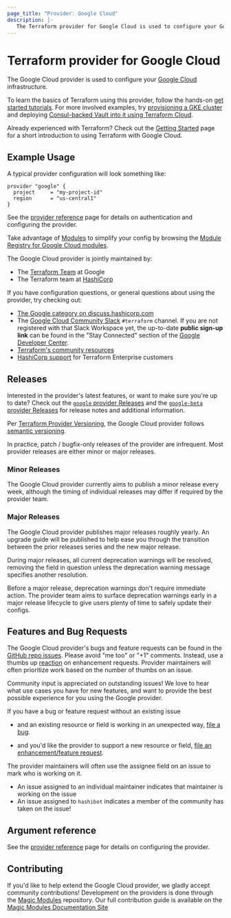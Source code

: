```yaml
---
page_title: "Provider: Google Cloud"
description: |-
   The Terraform provider for Google Cloud is used to configure your Google Cloud infrastructure
---
```


# Terraform provider for Google Cloud

The Google Cloud provider is used to configure your [Google Cloud](https://cloud.google.com/) infrastructure.

To learn the basics of Terraform using this provider, follow the hands-on
[get started tutorials](https://developer.hashicorp.com/terraform/tutorials/gcp-get-started/infrastructure-as-code).
For more involved examples, try [provisioning a GKE cluster](https://learn.hashicorp.com/tutorials/terraform/gke)
and deploying [Consul-backed Vault into it using Terraform Cloud](https://learn.hashicorp.com/tutorials/terraform/kubernetes-consul-vault-pipeline).

Already experienced with Terraform? Check out the [Getting Started](/docs/providers/google/guides/getting_started.html)
page for a short introduction to using Terraform with Google Cloud.

## Example Usage

A typical provider configuration will look something like:

```hcl
provider "google" {
  project     = "my-project-id"
  region      = "us-central1"
}
```

See the [provider reference](/docs/providers/google/guides/provider_reference.html)
page for details on authentication and configuring the provider.

Take advantage of [Modules](https://www.terraform.io/docs/modules/index.html)
to simplify your config by browsing the [Module Registry for Google Cloud modules](https://registry.terraform.io/browse?provider=google).

The Google Cloud provider is jointly maintained by:

* The [Terraform Team](https://cloud.google.com/docs/terraform) at Google
* The Terraform team at [HashiCorp](https://www.hashicorp.com/)

If you have configuration questions, or general questions about using the provider, try checking out:

* [The Google category on discuss.hashicorp.com](https://discuss.hashicorp.com/c/terraform-providers/tf-google/32)
* The [Google Cloud Community Slack](https://googlecloud-community.slack.com/) `#terraform` channel. If you are not registered with that Slack Workspace yet, the up-to-date **public sign-up link** can be found in the "Stay Connected" section of the [Google Developer Center](https://cloud.google.com/developers#stay-connected).
* [Terraform's community resources](https://www.terraform.io/docs/extend/community/index.html)
* [HashiCorp support](https://support.hashicorp.com) for Terraform Enterprise customers

## Releases

Interested in the provider's latest features, or want to make sure you're up to date?
Check out the [`google` provider Releases](https://github.com/hashicorp/terraform-provider-google/releases)
and the [`google-beta` provider Releases](https://github.com/hashicorp/terraform-provider-google-beta/releases)
for release notes and additional information.

Per [Terraform Provider Versioning](https://www.hashicorp.com/blog/hashicorp-terraform-provider-versioning),
the Google Cloud provider follows [semantic versioning](https://semver.org/).

In practice, patch / bugfix-only releases of the provider are infrequent. Most
provider releases are either minor or major releases.

### Minor Releases

The Google Cloud provider currently aims to publish a minor release every week,
although the timing of individual releases may differ if required by the
provider team.

### Major Releases

The Google Cloud provider publishes major releases roughly yearly. An upgrade
guide will be published to help ease you through the transition between the
prior releases series and the new major release.

During major releases, all current deprecation warnings will be resolved,
removing the field in question unless the deprecation warning message specifies
another resolution.

Before a major release, deprecation warnings don't require immediate action. The
provider team aims to surface deprecation warnings early in a major release
lifecycle to give users plenty of time to safely update their configs.

## Features and Bug Requests

The Google Cloud provider's bugs and feature requests can be found in the [GitHub repo issues](https://github.com/hashicorp/terraform-provider-google/issues).
Please avoid "me too" or "+1" comments. Instead, use a thumbs up [reaction](https://blog.github.com/2016-03-10-add-reactions-to-pull-requests-issues-and-comments/)
on enhancement requests. Provider maintainers will often prioritize work based on the
number of thumbs on an issue.

Community input is appreciated on outstanding issues! We love to hear what use
cases you have for new features, and want to provide the best possible
experience for you using the Google provider.

If you have a bug or feature request without an existing issue

* and an existing resource or field is working in an unexpected way, [file a bug](https://github.com/hashicorp/terraform-provider-google/issues/new?labels=bug&template=00_bug.yml).

* and you'd like the provider to support a new resource or field, [file an enhancement/feature request](https://github.com/hashicorp/terraform-provider-google/issues/new?labels=enhancement&template=01_enhancement.yml).

The provider maintainers will often use the assignee field on an issue to mark
who is working on it.

* An issue assigned to an individual maintainer indicates that maintainer is working
on the issue
* An issue assigned to `hashibot` indicates a member of the community has taken on
the issue!

## Argument reference

See the [provider reference](/docs/providers/google/guides/provider_reference.html)
page for details on configuring the provider.

## Contributing

If you'd like to help extend the Google Cloud provider, we gladly accept community
contributions! Development on the providers is done through the
[Magic Modules](https://github.com/GoogleCloudPlatform/magic-modules)
repository. Our full contribution guide is available on the
[Magic Modules Documentation Site](https://googlecloudplatform.github.io/magic-modules/)
